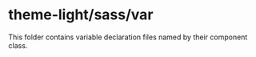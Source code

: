 # theme-light/sass/var

This folder contains variable declaration files named by their component class.
